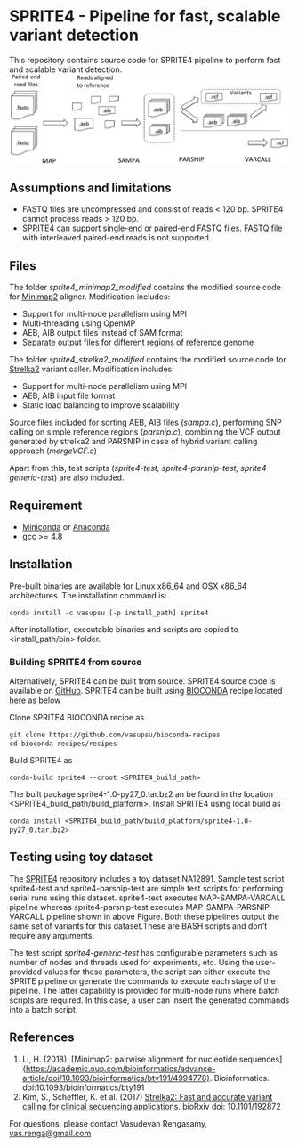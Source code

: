 # SPRITE4 - Pipeline for fast, scalable variant detection

This repository contains source code for SPRITE4 pipeline to perform fast and scalable variant detection. 
![workflow](workflow.png)

## Assumptions and limitations

- FASTQ files are uncompressed and consist of reads < 120 bp. SPRITE4 cannot process reads > 120 bp.
- SPRITE4 can support single-end or paired-end FASTQ files. FASTQ file with interleaved paired-end reads is not supported.


## Files

The folder *sprite4\_minimap2\_modified* contains the modified source code for [Minimap2](https://github.com/lh3/minimap2) aligner. Modification includes:

- Support for multi-node parallelism using MPI
- Multi-threading using OpenMP
- AEB, AIB output files instead of SAM format
- Separate output files for different regions of reference genome

The folder *sprite4\_strelka2\_modified* contains the modified source code for [Strelka2](https://github.com/Illumina/strelka) variant caller. Modification includes:

- Support for multi-node parallelism using MPI
- AEB, AIB input file format
- Static load balancing to improve scalability

Source files included for sorting AEB, AIB files (*sampa.c*), performing SNP calling on simple reference regions (*parsnip.c*), combining the VCF output generated by strelka2 and PARSNIP in case of hybrid variant calling approach (*mergeVCF.c*)

Apart from this, test scripts (*sprite4-test, sprite4-parsnip-test, sprite4-generic-test*) are also included. 

## Requirement

- [Miniconda](https://conda.io/miniconda.html) or [Anaconda](https://www.anaconda.com/download/)
- gcc >= 4.8

## Installation

Pre-built binaries are available for Linux x86\_64 and OSX x86\_64 architectures.  The installation command is:

```
conda install -c vasupsu [-p install_path] sprite4
```

After installation, executable binaries and scripts are copied to <install\_path/bin> folder.

### Building SPRITE4 from source

Alternatively, SPRITE4 can be built from source. SPRITE4 source code is available on [GitHub](https://github.com/vasupsu/sprite4). SPRITE4 can be built using [BIOCONDA](https://bioconda.github.io) recipe located [here](https://github.com/vasupsu/bioconda-recipes/tree/master/recipes/sprite4) as below

Clone SPRITE4 BIOCONDA recipe as
```
git clone https://github.com/vasupsu/bioconda-recipes
cd bioconda-recipes/recipes
```

Build SPRITE4 as
```
conda-build sprite4 --croot <SPRITE4_build_path>
```

The built package sprite4-1.0-py27\_0.tar.bz2 an be found in the location  <SPRITE4\_build\_path/build\_platform>. Install SPRITE4 using local build as
```
conda install <SPRITE4_build_path/build_platform/sprite4-1.0-py27_0.tar.bz2>
```

## Testing using toy dataset

The [SPRITE4](https://github.com/vasupsu/sprite4) repository includes a toy dataset NA12891. Sample test script sprite4-test and sprite4-parsnip-test are simple test scripts for performing serial runs using this dataset. sprite4-test executes MAP-SAMPA-VARCALL pipeline whereas sprite4-parsnip-test executes MAP-SAMPA-PARSNIP-VARCALL pipeline shown in above Figure. Both these pipelines output the same set of variants for this dataset.These are BASH scripts and don't require any arguments.

The test script *sprite4-generic-test* has configurable parameters such as number of nodes and threads used for experiments, etc. Using the user-provided values for these parameters, the script can either execute the SPRITE pipeline or generate the commands to execute each stage of the pipeline. The latter capability is provided for multi-node runs where batch scripts are required. In this case, a user can insert the generated commands into a batch script.

## References
1. Li, H. (2018). [Minimap2: pairwise alignment for nucleotide sequences]{https://academic.oup.com/bioinformatics/advance-article/doi/10.1093/bioinformatics/bty191/4994778}. Bioinformatics. doi:10.1093/bioinformatics/bty191
2. Kim, S., Scheffler, K. et al. (2017) [Strelka2: Fast and accurate variant calling for clinical sequencing applications](https://www.biorxiv.org/content/early/2017/09/23/192872). bioRxiv doi: 10.1101/192872

For questions, please contact Vasudevan Rengasamy, vas.renga@gmail.com
